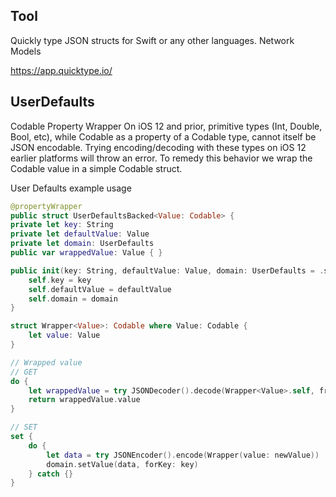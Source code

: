 
## Tool

Quickly type JSON structs for Swift or any other languages. Network Models

https://app.quicktype.io/

## UserDefaults

Codable Property Wrapper
On iOS 12 and prior, primitive types (Int, Double, Bool, etc), while Codable
as a property of a Codable type, cannot itself be JSON encodable. Trying encoding/decoding with these types on iOS 12 earlier platforms will throw an error.
To remedy this behavior we wrap the Codable value in a simple Codable struct.

User Defaults example usage

```swift
@propertyWrapper
public struct UserDefaultsBacked<Value: Codable> {
private let key: String
private let defaultValue: Value
private let domain: UserDefaults
public var wrappedValue: Value { }

public init(key: String, defaultValue: Value, domain: UserDefaults = .standard) {
	self.key = key
	self.defaultValue = defaultValue
	self.domain = domain
}
```

```swift
struct Wrapper<Value>: Codable where Value: Codable {
	let value: Value
}

// Wrapped value
// GET
do {
	let wrappedValue = try JSONDecoder().decode(Wrapper<Value>.self, from: data)
	return wrappedValue.value
}

// SET
set {
	do {
		let data = try JSONEncoder().encode(Wrapper(value: newValue))
		domain.setValue(data, forKey: key)
	} catch {}
}
```
